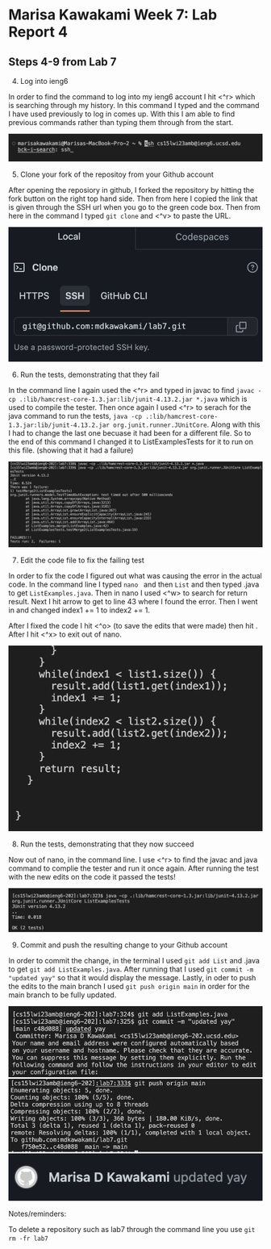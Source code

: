 # Marisa Kawakami Week 7: Lab Report 4 

## Steps 4-9 from Lab 7

4. Log into ieng6

In order to find the command to log into my ieng6 account I hit <^r> which is searching through my history. In this command I typed <ssh> and the command I have used previously to log in comes up. With this I am able to find previous commands rather than typing them through from the start. 
 
![](^r.png)

5. Clone your fork of the repositoy from your Github account 
  
After opening the reposiory in github, I forked the repository by hitting the fork button on the right top hand side. Then from here I copied the link that is given through the SSH url when you go to the green code box. Then from here in the command I typed `git clone` and <^v> to paste the URL. 
  
![](SSHurl.png)

6. Run the tests, demonstrating that they fail 
 
In the command line I again used the <^r> and typed in javac to find `javac -cp .:lib/hamcrest-core-1.3.jar:lib/junit-4.13.2.jar *.java` which is used to compile the tester. Then once again I used <^r> to serach for the java command to run the tests, `java -cp .:lib/hamcrest-core-1.3.jar:lib/junit-4.13.2.jar org.junit.runner.JUnitCore`. Along with this I had to change the last one becuase it had been for a different file. So to the end of this command I changed it to ListExamplesTests for it to run on this file. (showing that it had a failure) 
  
![](JunitFail.png)


7. Edit the code file to fix the failing test 
  
In order to fix the code I figured out what was causing the error in the actual code. In the command line I typed `nano ` and then `List` <tab> and then typed .java to get `ListExamples.java`. Then in nano I used <^w> to search for return result. Next I hit arrow <up><up> to get to line 43 where I found the error. Then I went in and changed index1 += 1 to index2 += 1. 

After I fixed the code I hit <^o> (to save the edits that were made) then hit <enter>. After I hit <^x> to exit out of nano.  
  
![](fixingCode.png)


8. Run the tests, demonstrating that they now succeed
  
Now out of nano, in the command line. I use <^r> to find the javac and java command to complie the tester and run it once again. After running the test with the new edits on the code it passed the tests! 
  
![](junitOK.png)


9. Commit and push the resulting change to your Github account 
 
In order to commit the change, in the terminal I used `git add List` <tab> and .java to get `git add ListExamples.java`. After running that I used `git commit -m "updated yay"` so that it would display the message. Lastly, in oder to push the edits to the main branch I used `git push origin main` in order for the main branch to be fully updated. 
 
![](commit.png)
![](push.png)
![updated yay](updatedyay.png)

Notes/reminders: 
 
To delete a repository such as lab7 through the command line you use `git rm -fr lab7` 

